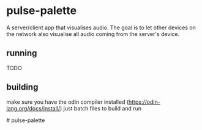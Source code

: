 # pulse-palette

A server/client app that visualises audio.
The goal is to let other devices on the network also visualise all audio coming from the server's device.

## running

TODO

## building

make sure you have the odin compiler installed (https://odin-lang.org/docs/install/)
just batch files to build and run

#   p u l s e - p a l e t t e  
 